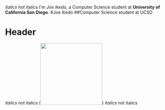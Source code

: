 *italics* not italics 
I'm *Joe Ikedo*, a Computer Science student at **University of California San Diego**.
#Joe Ikedo
##Computer Science student at UCSD
# Header
*italics* not italics 
(<img src="https://i.imgur.com/b2NfWGM.jpg" width="200" height="200">)
*italics* not italics 